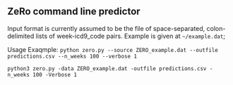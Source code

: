 ## **ZeRo command line predictor**

Input format is currently assumed to be the file of space-separated, colon-delimited lists of week-icd9_code pairs. Example is given at `~/example.dat`;

Usage Exaqmple: `python zero.py --source ZERO_example.dat --outfile predictions.csv --n_weeks 100 --verbose 1`

`python3 zero.py -data ZERO_example.dat -outfile predictions.csv -n_weeks 100 -Verbose 1`